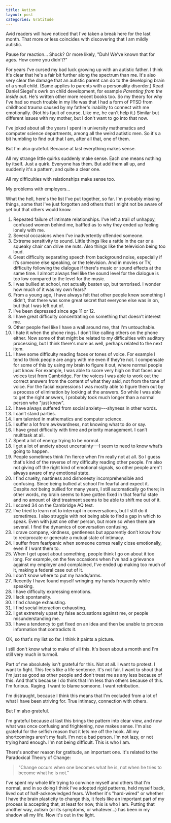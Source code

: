 ```yaml
---
title: Autism
layout: post
categories: Gratitude
---
```


Avid readers will have noticed that I've taken a break here for the last month.
That more or less coincides with discovering that I am mildly autistic.

Pause for reaction... Shock? Or more likely, "Duh! We've known that for ages.
How come you didn't?"

For years I've cursed my bad luck growing up with an autistic father. I think
it's clear that he's a fair bit further along the spectrum than me. It's also
very clear the damage that an autistic parent can do to the developing brain of
a small child. (Same applies to parents with a personality disorder.) Read
Daniel Siegel's owrk on child development, for example _Parenting from the
inside out_. He's written other more recent books too. So my theory for why I've
had so much trouble in my life was that I had a form of PTSD from childhood
trauma caused by my father's inability to connect with me emotionally. (Not his
fault of course. Like me, he can't help it.) Similar but different issues with
my mother, but I don't want to go into that now.

I've joked about all the years I spent in university mathematics and computer
science departments, among all the weird autistic men. So it's a bit humbling to
find out that I am, after all that, one of them.

But I'm also grateful. Because at last everything makes sense.

All my strange little quirks suddenly make sense. Each one means nothing by
itself. Just a quirk. Everyone has them. But add them all up, and suddenly it's
a pattern, and quite a clear one.

All my difficulties with relationships make sense too.

My problems with employers...

What the hell, here's the list I've put together, so far. I'm probably missing
things, some that I've just forgotten and others that I might not be aware of
yet but that others would know.

 1. Repeated failure of intimate relationships. I've left a trail of unhappy,
    confused women behind me, baffled as to why they ended up feeling lonely
    with me.
 2. Several occasions when I’ve inadvertently offended someone.
 3. Extreme sensitivity to sound. Little things like a rattle in the car or a
    squeaky chair can drive me nuts. Also things like the television being too
    loud.
 4. Great difficulty separating speech from background noise, especially if it’s
    someone else speaking, or the television. And in movies or TV, difficulty
    following the dialogue if there's music or sound effects at the same time. I
    almost always feel like the sound level for the dialogue is too low compared
    to the level for the music.
 5. I was bullied at school, not actually beaten up, but terrorised. I wonder
    how much of it was my own fears?
 6. From a young age, I have always felt that other people knew something I
    didn’t, that there was some great secret that everyone else was in on, but
    that I was left out of.
 7. I've been depressed since age 11 or 12.
 8. I have great difficulty concentrating on something that doesn’t interest me.
 9. Other people feel like I have a wall around me, that I'm untouchable.
10. I hate it when the phone rings. I don’t like calling others on the phone
    either. Now some of that might be related to my difficulties with auditory
    processing, but I think there's more as well, perhaps related to the next
    item.
11. I have some difficulty reading faces or tones of voice. For example I tend
    to think people are angry with me even if they’re not. I compensate for some
    of this by using my brain to figure it out, where normal people just know.
    For example, I was able to score very high on that faces and voices test
    from Cambridge. For the voices I was able to work out the correct answers
    from the content of what they said, not from the tone of voice. For the
    facial expressions I was mostly able to figure them out by a process of
    elimination by looking at the answers. So while I was able to get the right
    answers, I probably took much longer than a normal person who "just knew".
12. I have always suffered from social anxiety---shyness in other words.
13. I can’t stand parties.
14. I am talented in mathematics and computer science.
15. I suffer a lot from awkwardness, not knowing what to do or say.
16. I have great difficulty with time and priority management. I can’t multitask
    at all.
17. Spent a lot of energy trying to be normal.
18. I get a lot of anxiety about uncertainty---I seem to need to know what’s
    going to happen.
19. People sometimes think I’m fierce when I’m really not at all. So I guess
    that's kind of the reverse of my difficulty reading other people. I'm also
    not giving off the right kind of emotional signals, so other people aren't
    always aware of my emotional state.
20. I find cruelty, nastiness and dishonesty incomprehensible and confusing.
    Since being bullied at school I’m fearful and expect it. Despite _not_ being
    bullied for many years, I still automatically go there; in other words, my
    brain seems to have gotten fixed in that fearful state and no amount of kind
    treatment seems to be able to shift me out of it.
21. I scored 34 on the Cambridge AQ test.
22. I’ve tried to learn not to interrupt in conversations, but I still do it
    sometimes. I also struggle with not being able to find a gap in which to
    speak. Even with just one other person, but more so when there are several.
    I find the dynamics of conversation confusing.
23. I crave company, kindness, gentleness but apparently don’t know how to
    reciprocate or generate a mutual state of intimacy.
24. I suffer from fear/panic when someone comes really close emotionally, even
    if I want them to.
25. When I get upset about something, people think I go on about it too long.
    For example, on the few occasions when I’ve had a grievance against my
    employer and complained, I’ve ended up making too much of it, making a
    federal case out of it.
26. I don’t know where to put my hands/arms.
27. Recently I have found myself wringing my hands frequently while speaking.
28. I have difficulty expressing emotions.
29. I lack spontaneity.
30. I find change exhausting.
31. I find social interaction exhausting.
32. I get extremely upset by false accusations against me, or people
    misunderstanding me.
33. I have a tendency to get fixed on an idea and then be unable to process
information that contradicts it.

OK, so that's my list so far. I think it paints a picture.

I still don't know what to make of all this. It's been about a month and I'm
still very much in turmoil.

Part of me absolutely isn't grateful for this. Not at all. I want to protest. I
want to fight. This feels like a life sentence. It's not fair. I want to shout
that I'm just as good as other people and don't treat me as any less because of
this. And that's because I do think that I'm less than others because of this.
I'm furious. Raging. I want to blame someone. I want retribution.

I'm distraught, because I think this means that I'm excluded from a lot of what
I have been striving for. True intimacy, connection with others.

But I'm also grateful.

I'm grateful because at last this brings the pattern into clear view, and now
what was once confusing and frightening, now makes sense. I'm also grateful for
the selfish reason that it lets me off the hook. All my shortcomings aren't my
fault. I'm not a bad person. I'm not lazy, or not trying hard enough. I'm not
being difficult. This is who I am.

There's another reason for gratitude, an important one. It's related to the
Paradoxical Theory of Change:

> "Change occurs when one becomes what he is, not when he tries to become what
> he is not."

I've spent my whole life trying to convince myself and others that I'm normal,
and in so doing I think I've adopted rigid patterns, held myself back, lived out
of half-acknowledged fears. Whether it's "hard-wired" or whether I have the
brain plasticity to change this, it feels like an important part of my process
is accepting that, at least for now, this is who I am. Putting that another way,
autism (or its symptoms, or whatever...) has been in my shadow all my life. Now
it's out in the light.

